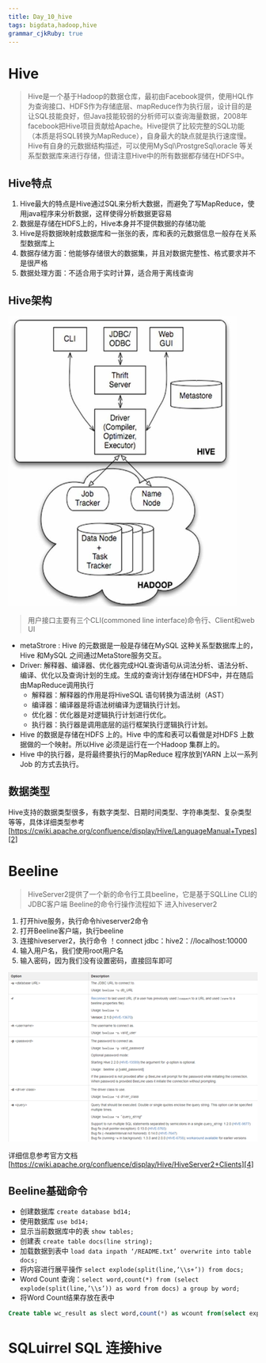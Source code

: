 ```yaml
---
title: Day_10_hive
tags: bigdata,hadoop,hive
grammar_cjkRuby: true
---
```


# Hive
> Hive是一个基于Hadoop的数据仓库，最初由Facebook提供，使用HQL作为查询接口、HDFS作为存储底层、mapReduce作为执行层，设计目的是让SQL技能良好，但Java技能较弱的分析师可以查询海量数据，2008年facebook把Hive项目贡献给Apache。Hive提供了比较完整的SQL功能（本质是将SQL转换为MapReduce），自身最大的缺点就是执行速度慢。Hive有自身的元数据结构描述，可以使用MySql\ProstgreSql\oracle 等关系型数据库来进行存储，但请注意Hive中的所有数据都存储在HDFS中。
## Hive特点
1.	Hive最大的特点是Hive通过SQL来分析大数据，而避免了写MapReduce，使用java程序来分析数据，这样使得分析数据更容易
2.	数据是存储在HDFS上的，Hive本身并不提供数据的存储功能
3.	Hive是将数据映射成数据库和一张张的表，库和表的元数据信息一般存在关系型数据库上
4.	数据存储方面：他能够存储很大的数据集，并且对数据完整性、格式要求并不是很严格
5.	数据处理方面：不适合用于实时计算，适合用于离线查询

## Hive架构

![hive架构示意图][1]

> 用户接口主要有三个CLI(commoned line interface)命令行、Client和web UI
- metaStrore : Hive 的元数据是一般是存储在MySQL 这种关系型数据库上的，Hive 和MySQL 之间通过MetaStore服务交互。
- Driver: 解释器、编译器、优化器完成HQL查询语句从词法分析、语法分析、编译、优化以及查询计划的生成。生成的查询计划存储在HDFS中，并在随后由MapReduce调用执行
	- 解释器：解释器的作用是将HiveSQL 语句转换为语法树（AST）
	- 编译器：编译器是将语法树编译为逻辑执行计划。
	- 优化器：优化器是对逻辑执行计划进行优化。
	- 执行器：执行器是调用底层的运行框架执行逻辑执行计划。
- Hive 的数据是存储在HDFS 上的。Hive 中的库和表可以看做是对HDFS 上数据做的一个映射。所以Hive 必须是运行在一个Hadoop 集群上的。
- Hive 中的执行器，是将最终要执行的MapReduce 程序放到YARN 上以一系列Job 的方式去执行。

## 数据类型

Hive支持的数据类型很多，有数字类型、日期时间类型、字符串类型、复杂类型等等，具体详细类型参考[https://cwiki.apache.org/confluence/display/Hive/LanguageManual+Types][2]
 
 # Beeline
> HiveServer2提供了一个新的命令行工具beeline，它是基于SQLLine CLI的JDBC客户端
Beeline的命令行操作流程如下
进入hiveserver2
1.	打开hive服务，执行命令hiveserver2命令
2.	打开Beeline客户端，执行beeline
3.	连接hiveserver2，执行命令 ！connect jdbc：hive2：//localhost:10000
4.	输入用户名，我们使用root用户名
5.	输入密码，因为我们没有设置密码，直接回车即可

![beeline数据类型][3]

详细信息参考官方文档 [https://cwiki.apache.org/confluence/display/Hive/HiveServer2+Clients][4]

## Beeline基础命令

- 创建数据库 `create database bd14;`
- 使用数据库 `use bd14;`
- 显示当前数据库中的表 `show tables;`
- 创建表 `create table docs(line string);`
- 加载数据到表中 `load data inpath ‘/README.txt’ overwrite into table docs;`
- 将内容进行展平操作 `select explode(split(line,’\\s+’)) from docs;`
- Word Count 查询：`select word,count(*) from (select explode(split(line,’\\s’)) as word from docs) a group by word;`
- 将Word Count结果存放在表中

``` sql
Create table wc_result as slect word,count(*) as wcount from(select explode(split(line,‘\\s+’))as word from docs) a group by word
```

# SQLuirrel SQL 连接hive


 


  [1]: https://www.github.com/xiesen310/notes_Images/raw/master/images/1508760689186.jpg
  [2]: https://cwiki.apache.org/confluence/display/Hive/LanguageManual+Types
  [3]: https://www.github.com/xiesen310/notes_Images/raw/master/images/1508760834917.jpg
  [4]: https://cwiki.apache.org/confluence/display/Hive/HiveServer2+Clients
